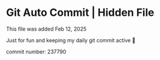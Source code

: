 # Git Auto Commit | Hidden File

This file was added Feb 12, 2025

Just for fun and keeping my daily git commit active 🤪

commit number: 237790
